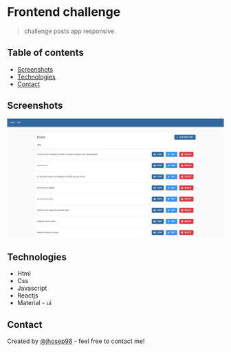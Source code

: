 # Frontend challenge

> challenge posts app responsive.

## Table of contents

- [Screenshots](#screenshots)
- [Technologies](#technologies)
- [Contact](#contact)

## Screenshots

![posts-app](./public/img/challenge-frontend.png)

## Technologies

- Html
- Css
- Javascript
- Reactjs
- Material - ui

## Contact

Created by [@jhosep98](https://jhosep98.github.io/jdb-portfolio/) - feel free to contact me!
